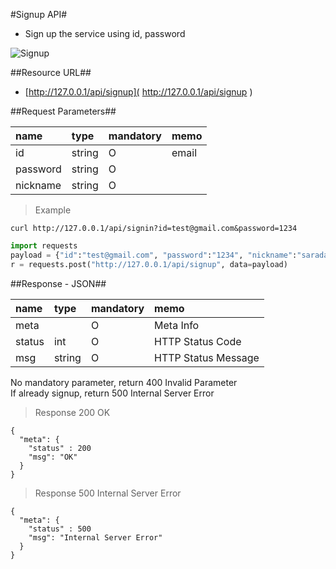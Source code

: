 
#Signup API#
- Sign up the service using id, password

![Signup](https://farm6.staticflickr.com/5658/20891390438_0f5e639451.jpg)



##Resource URL##
- [http://127.0.0.1/api/signup]( http://127.0.0.1/api/signup )
     
##Request Parameters##

| name            | type            | mandatory | memo           | 
| :---------------|:--------------- |:----------|----------------|
| id              | string          | O         | email          |
| password        | string          | O         |                |
| nickname        | string          | O         |                | 


  
> Example

```shell
curl http://127.0.0.1/api/signin?id=test@gmail.com&password=1234 
```

 
```python
import requests
payload = {"id":"test@gmail.com", "password":"1234", "nickname":"sarada"}
r = requests.post("http://127.0.0.1/api/signup", data=payload)
```



##Response - JSON##
 

| name       | type    | mandatory | memo                                |
| :----------|:--------|:----------|:------------------------------------|
| meta       |         | O         | Meta Info                           |
| status     | int     | O         | HTTP Status Code                    |
| msg        | string  | O         | HTTP Status Message                 |
 

<aside class="notice">
No mandatory parameter, return 400 Invalid Parameter 
</aside>


<aside class="notice">
If already signup, return 500 Internal Server Error
</aside>


> Response 200 OK
```
{
  "meta": {
    "status" : 200 
    "msg": "OK"
  }
}

```
 
> Response 500 Internal Server Error
```
{
  "meta": {
    "status" : 500 
    "msg": "Internal Server Error"
  }
}

```

